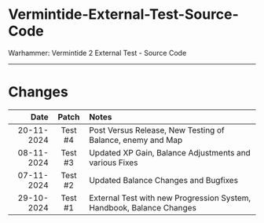 # Vermintide-External-Test-Source-Code
Warhammer: Vermintide 2 External Test - Source Code


----------------------------------------------------

# Changes

Date        |  Patch  | Notes
----------: | :-----: | :--------------
20-11-2024  | Test #4 | Post Versus Release, New Testing of Balance, enemy and Map
08-11-2024  | Test #3 | Updated XP Gain, Balance Adjustments and various Fixes
07-11-2024  | Test #2 | Updated Balance Changes and Bugfixes
29-10-2024  | Test #1 | External Test with new Progression System, Handbook, Balance Changes